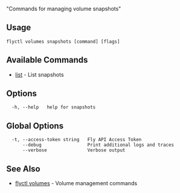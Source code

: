 "Commands for managing volume snapshots"


## Usage
~~~
flyctl volumes snapshots [command] [flags]
~~~

## Available Commands
* [list](/docs/flyctl/volumes-snapshots-list/)	 - List snapshots

## Options

~~~
  -h, --help   help for snapshots
~~~

## Global Options

~~~
  -t, --access-token string   Fly API Access Token
      --debug                 Print additional logs and traces
      --verbose               Verbose output
~~~

## See Also

* [flyctl volumes](/docs/flyctl/volumes/)	 - Volume management commands

